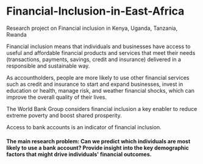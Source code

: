 # Financial-Inclusion-in-East-Africa
Research project on Financial inclusion in Kenya, Uganda, Tanzania, Rwanda

Financial inclusion means that individuals and businesses have access to useful and affordable financial products and services that meet their needs (transactions, payments, savings, credit and insurance) delivered in a responsible and sustainable way.

As accountholders, people are more likely to use other financial services such as credit and insurance to start and expand businesses, invest in education or health, manage risk, and weather financial shocks, which can improve the overall quality of their lives.

The World Bank Group considers financial inclusion a key enabler to reduce extreme poverty and boost shared prosperity.

Access to bank accounts is an indicator of financial inclusion.

#### The main research problem: Can we predict which individuals are most likely to use a bank account? Provide insight into the key demographic factors that might drive individuals' financial outcomes.
